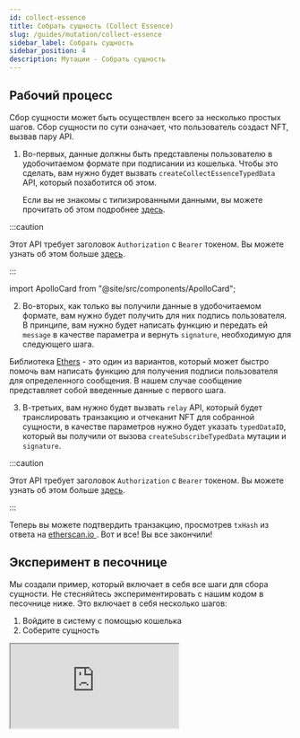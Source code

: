 ```yaml
---
id: collect-essence
title: Собрать сущность (Collect Essence)
slug: /guides/mutation/collect-essence
sidebar_label: Собрать сущность
sidebar_position: 4
description: Мутации - Собрать сущность
---
```


## Рабочий процесс

Сбор сущности может быть осуществлен всего за несколько простых шагов. Сбор сущности по сути означает, что пользователь создаст NFT, вызвав пару API.

1. Во-первых, данные должны быть представлены пользователю в удобочитаемом формате при подписании из кошелька. Чтобы это сделать, вам нужно будет вызвать `createCollectEssenceTypedData` API, который позаботится об этом.

   Если вы не знакомы с типизированными данными, вы можете прочитать об этом подробнее [здесь](https://eips.ethereum.org/EIPS/eip-712).

:::caution

Этот API требует заголовок `Authorization` с `Bearer` токеном. Вы можете узнать об этом больше [здесь](/api/user-login).

:::

import ApolloCard from "@site/src/components/ApolloCard";

<ApolloCard queryName="CreateCollectEssenceTypedData" />

2. Во-вторых, как только вы получили данные в удобочитаемом формате, вам нужно будет получить для них подпись пользователя. В принципе, вам нужно будет написать функцию и передать ей `message` в качестве параметра и вернуть `signature`, необходимую для следующего шага.

Библиотека [Ethers](https://docs.ethers.io/v5/) - это один из вариантов, который может быстро помочь вам написать функцию для получения подписи пользователя для определенного сообщения. В нашем случае сообщение представляет собой введенные данные с первого шага.

3. В-третьих, вам нужно будет вызвать `relay` API, который будет транслировать транзакцию и отчеканит NFT для собранной сущности, в качестве параметров нужно будет указать `typedDataID`, который вы получили от вызова `createSubscribeTypedData` мутации и `signature`.

:::caution

Этот API требует заголовок `Authorization` с `Bearer` токеном. Вы можете узнать об этом больше [здесь](/api/user-login).

:::

<ApolloCard queryName="relay" />

Теперь вы можете подтвердить транзакцию, просмотрев `txHash` из ответа на [etherscan.io ](http://etherscan.io). Вот и все! Вы все закончили!

## Эксперимент в песочнице

Мы создали пример, который включает в себя все шаги для сбора сущности. Не стесняйтесь экспериментировать с нашим кодом в песочнице ниже. Это включает в себя несколько шагов:

1. Войдите в систему с помощью кошелька
2. Соберите сущность

<iframe src="https://codesandbox.io/embed/collect-essence-phlqfs?codemirror=1&fontsize=14&hidenavigation=0&theme=dark&runonclick=1&view=split&module=/src/App.tsx"
    title="collect-essence"
    allow="accelerometer; ambient-light-sensor; camera; encrypted-media; geolocation; gyroscope; hid; microphone; midi; payment; usb; vr; xr-spatial-tracking"
    sandbox="allow-forms allow-modals allow-popups allow-presentation allow-same-origin allow-scripts"
></iframe>
